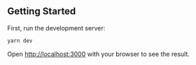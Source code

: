 ## Getting Started

First, run the development server:

```bash
yarn dev
```

Open [http://localhost:3000](http://localhost:3000) with your browser to see the result.


